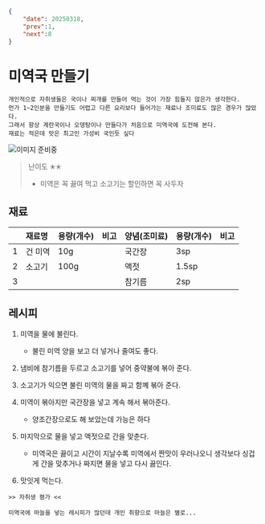 ```json
{
    "date": 20250318,
    "prev":1,
    "next":8
}
```

# 미역국 만들기

```
개인적으로 자취생들은 국이나 찌개를 만들어 먹는 것이 가장 힘들지 않은가 생각한다.
먼가 1~2인분을 만들기도 어렵고 다른 요리보다 들어가는 재료나 조미료도 많은 경우가 많았다.
그래서 항상 계란국이나 오뎅탕이나 만들다가 처음으로 미역국에 도전해 본다.
재료는 적은데 맛은 최고인 가성비 국인듯 싶다
```

![이미지 준비중](<../../_assets/img/이미지 준비중.png>)

> 난이도 ✭✭
> - 미역은 꼭 끓여 먹고
소고기는 할인하면 꼭 사두자


## 재료
||재료명|용량(개수)|비고|양념(조미료)|용량(개수)|비고|
|:-:|:--|:--|:--|:--|:--|:--|
|1|건 미역|10g||국간장|3sp||
|2|소고기|100g||액젓|1.5sp||
|3||||참기름|2sp||


## 레시피
1. 미역을 물에 불린다.
    - 불린 미역 양을 보고 더 넣거나 줄여도 좋다.

1. 냄비에 참기름을 두르고 소고기를 넣어 중약불에 볶아 준다.

1. 소고기가 익으면 불린 미역의 물을 짜고 함꼐 볶아 준다.

1. 미역이 볶아지만 국간장을 넣고 계속 해서 볶아준다.
    - 양조간장으로도 해 보았는데 가능은 하다

1. 마지막으로 물을 넣고 액젓으로 간을 맞춘다.
    - 미역국은 끓이고 시간이 지날수록 미역에서 짠맛이 우러나오니 생각보다 싱겁게 간을 맞추거나 짜지면 물을 넣고 다시 끓인다.

1. 맛잇게 먹는다.


~~~
>> 자취생 평가 <<

미역국에 마늘을 넣는 레시피가 많던데 개인 취향으로 마늘은 별로...
~~~